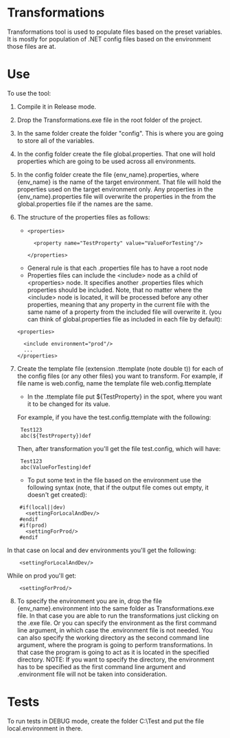 # Transformations

Transformations tool is used to populate files based on the preset variables.
It is mostly for population of .NET config files based on the environment those files are at.

# Use

To use the tool:

1. Compile it in Release mode.

2. Drop the Transformations.exe file in the root folder of the project.

3. In the same folder create the folder "config". This is where you are going to store all of the variables.

4. In the config folder create the file global.properties. That one will hold properties which are going to be used across all environments.

5. In the config folder create the file {env_name}.properties, where {env_name} is the name of the target environment. That file will hold the properties used on the target environment only. Any properties in the {env_name}.properties file will overwrite the properties in the from the global.properties file if the names are the same.

6. The structure of the properties files as follows:

    * ```
      <properties>
      
        <property name="TestProperty" value="ValueForTesting"/>
        
      </properties>
      ```
    * General rule is that each .properties file has to have a root node <properties>
    * Properties files can include the &lt;include&gt; node as a child of &lt;properties&gt; node. It specifies another .properties files which properties should be included. Note, that no matter where the &lt;include&gt; node is located, it will be processed before any other properties, meaning that any property in the current file with the same name of a property from the included file will overwrite it. (you can think of global.properties file as included in each file by default):
    ```
    <properties>
    
      <include environment="prod"/>
      ...
    </properties>
    ``` 
7. Create the template file (extension .ttemplate (note double t)) for each of the config files (or any other files) you want to transform. For example, if file name is web.config, name the template file web.config.ttemplate

    * In the .ttemplate file put ${TestProperty} in the spot, where you want it to be changed for its value. 
    
    For example, if you have the test.config.ttemplate with the following:
        
        Test123
        abc(${TestProperty})def
    
    Then, after transformation you'll get the file test.config, which will have:
    
        Test123
        abc(ValueForTesting)def

    * To put some text in the file based on the environment use the following syntax (note, that if the output file comes out empty, it doesn't get created):
  ```
      #if(local||dev)
        <settingForLocalAndDev/>
      #endif
      #if(prod)
        <settingForProd/>
      #endif
   ``` 
  In that case on local and dev environments you'll get the following:
        
        <settingForLocalAndDev/>
        
  While on prod you'll get:
      
        <settingForProd/>
        
8. To specify the environment you are in, drop the file {env_name}.environment into the same folder as Transformations.exe file. In that case you are able to run the transformations just clicking on the .exe file. Or you can specify the environment as the first command line argument, in which case the .environment file is not needed. You can also specify the working directory as the second command line argument, where the program is going to perform transformations. In that case the program is going to act as it is located in the specified directory. NOTE: If you want to specify the directory, the environment has to be specified as the first command line argument and .environment file will not be taken into consideration.


# Tests

To run tests in DEBUG mode, create the folder C:\Test and put the file local.environment in there.
